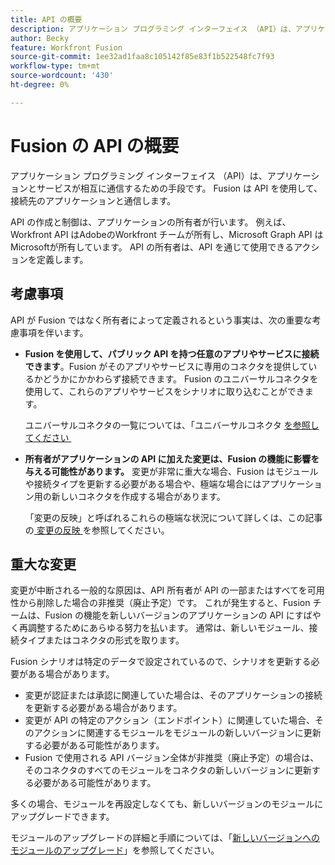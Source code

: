 ```yaml
---
title: API の概要
description: アプリケーション プログラミング インターフェイス （API）は、アプリケーションとサービスが相互に通信するための手段です。 Fusion は API を使用して、接続先のアプリケーションと通信します。 各アプリケーションには個別の API があります。
author: Becky
feature: Workfront Fusion
source-git-commit: 1ee32ad1faa8c105142f85e83f1b522548fc7f93
workflow-type: tm+mt
source-wordcount: '430'
ht-degree: 0%

---
```


# Fusion の API の概要

<!--Add me to TOCs-->

アプリケーション プログラミング インターフェイス （API）は、アプリケーションとサービスが相互に通信するための手段です。 Fusion は API を使用して、接続先のアプリケーションと通信します。

API の作成と制御は、アプリケーションの所有者が行います。 例えば、Workfront API はAdobeのWorkfront チームが所有し、Microsoft Graph API はMicrosoftが所有しています。 API の所有者は、API を通じて使用できるアクションを定義します。

## 考慮事項

API が Fusion ではなく所有者によって定義されるという事実は、次の重要な考慮事項を伴います。

* **Fusion を使用して、パブリック API を持つ任意のアプリやサービスに接続できます**。Fusion がそのアプリやサービスに専用のコネクタを提供しているかどうかにかかわらず接続できます。 Fusion のユニバーサルコネクタを使用して、これらのアプリやサービスをシナリオに取り込むことができます。

  ユニバーサルコネクタの一覧については、「ユニバーサルコネクタ [&#x200B; を参照してください &#x200B;](/help/workfront-fusion/references/apps-and-modules/apps-and-modules-toc.md#universal-connectors)

* **所有者がアプリケーションの API に加えた変更は、Fusion の機能に影響を与える可能性があります。** 変更が非常に重大な場合、Fusion はモジュールや接続タイプを更新する必要がある場合や、極端な場合にはアプリケーション用の新しいコネクタを作成する場合があります。

  「変更の反映」と呼ばれるこれらの極端な状況について詳しくは、この記事の [&#x200B; 変更の反映 &#x200B;](#breaking-changes) を参照してください。


## 重大な変更

変更が中断される一般的な原因は、API 所有者が API の一部またはすべてを可用性から削除した場合の非推奨（廃止予定）です。 これが発生すると、Fusion チームは、Fusion の機能を新しいバージョンのアプリケーションの API にすばやく再調整するためにあらゆる努力を払います。 通常は、新しいモジュール、接続タイプまたはコネクタの形式を取ります。

Fusion シナリオは特定のデータで設定されているので、シナリオを更新する必要がある場合があります。

* 変更が認証または承認に関連していた場合は、そのアプリケーションの接続を更新する必要がある場合があります。
* 変更が API の特定のアクション（エンドポイント）に関連していた場合、そのアクションに関連するモジュールをモジュールの新しいバージョンに更新する必要がある可能性があります。
* Fusion で使用される API バージョン全体が非推奨（廃止予定）の場合は、そのコネクタのすべてのモジュールをコネクタの新しいバージョンに更新する必要がある可能性があります。

多くの場合、モジュールを再設定しなくても、新しいバージョンのモジュールにアップグレードできます。

モジュールのアップグレードの詳細と手順については、「[&#x200B; 新しいバージョンへのモジュールのアップグレード &#x200B;](/help/workfront-fusion/manage-scenarios/update-module-to-new-version.md)」を参照してください。
